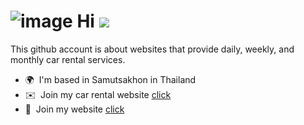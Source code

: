 ![image](https://img5.pic.in.th/file/secure-sv1/-Eng.png)
Hi ![](https://user-images.githubusercontent.com/18350557/176309783-0785949b-9127-417c-8b55-ab5a4333674e.gif)
========================================================================================================================================

This github account is about websites that provide daily, weekly, and monthly car rental services.

* 🌍  I'm based in Samutsakhon in Thailand
* ✉️  Join my car rental website [click](https://rodchaomahachai.github.io/)
* 🧠  Join my website [click](https://txpxt-xuto.github.io/](https://sites.google.com/sksc.ac.th/portfolio-by-auto/%E0%B8%AB%E0%B8%99%E0%B8%B2%E0%B9%81%E0%B8%A3%E0%B8%81?authuser=2))

